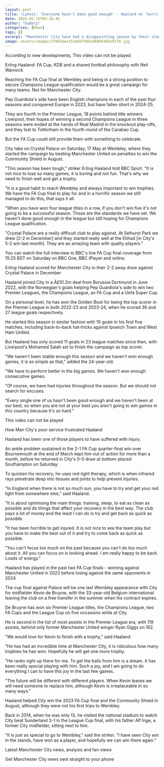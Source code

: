 ```yaml
---
layout: post
title: "Latest: 'Everyone hasn't been good enough' - Haaland on 'horrific' season"
date: 2025-05-15T05:16:46
author: "badely"
categories: [News]
tags: []
excerpt: "Manchester City have had a disappointing season by their standards but can still finish with silverware as they take on Crystal Palace in Saturday's F"
image: assets/images/37041bee153e6bf9db3d6096365e0278.jpg
---
```


According to new developments, This video can not be played

Erling Haaland: FA Cup, KDB and a shared football philosophy with Neil Warnock

Reaching the FA Cup final at Wembley and being in a strong position to secure Champions League qualification would be a great campaign for many teams. Not for Manchester City.

Pep Guardiola's side have been English champions in each of the past four seasons and conquered Europe in 2023, but have fallen short in 2024-25.

They are fourth in the Premier League, 18 points behind title winners Liverpool, their hopes of winning a second Champions League in three seasons were ended at the hands of Real Madrid in the knockout play-offs, and they lost to Tottenham in the fourth round of the Carabao Cup.

But the FA Cup could still provide them with something to celebrate.

City take on Crystal Palace on Saturday, 17 May at Wembley, where they started the campaign by beating Manchester United on penalties to win the Community Shield in August.

"This season has been tough," striker Erling Haaland told BBC Sport. "It is not nice to lose so many games, it is boring and not fun. That's why we need to finish well and get a trophy.

"It is a good habit to reach Wembley and always important to win trophies. We have the FA Cup final to play for and in a horrific season we still managed to do this, that says it all.

"When you have won four league titles in a row, if you don't win five it's not going to be a successful season. Those are the standards we have set. We haven't done good enough in the league but still hoping for Champions League qualification.

"Crystal Palace are a really difficult club to play against. At Selhurst Park we drew [2-2 in December] and they started really well at the Etihad [in City's 5-2 win last month]. They are an amazing team with quality players."

You can watch the full interview in BBC's live FA Cup final coverage from 15:25 BST on Saturday on BBC One, BBC iPlayer and online.

Erling Haaland scored for Manchester City in their 2-2 away draw against Crystal Palace in December

Haaland joined City in a Â£51.2m deal from Borussia Dortmund in June 2022, with the Norwegian's goals helping Pep Guardiola's side to win two Premier Leagues, the Champions League, an FA Cup and a Uefa Super Cup.

On a personal level, he has won the Golden Boot for being the top scorer in the Premier League in both 2022-23 and 2023-24, when he scored 36 and 27 league goals respectively.

He started this season in similar fashion with 10 goals in his first five matches, including back-to-back hat-tricks against Ipswich Town and West Ham United.

But Haaland has only scored 11 goals in 23 league matches since then, with Liverpool's Mohamed Salah set to finish the campaign as top scorer.

"We haven't been stable enough this season and we haven't won enough games, it is as simple as that," added the 24-year-old.

"We have to perform better in the big games. We haven't won enough consecutive games.

"Of course, we have had injuries throughout the season. But we should not search for excuses.

"Every single one of us hasn't been good enough and we haven't been at our best, so when you are not at your best you aren't going to win games in this country because it's so hard."

This video can not be played

How Man City's poor service frustrated Haaland

Haaland has been one of those players to have suffered with injury.

An ankle problem sustained in the 2-1 FA Cup quarter-final win over Bournemouth at the end of March kept him out of action for more than a month, before he returned in City's 0-0 draw at bottom-placed Southampton on Saturday.

To quicken his recovery, he uses red-light therapy, which is when infrared rays penetrate deep into tissues and joints to help prevent injuries.

"In England when there is not so much sun, you have to try and get your red light from somewhere else," said Haaland.

"It is about optimising the main things: training, sleep, to eat as clean as possible and do things that affect your recovery in the best way. The club pays a lot of money and the least I can do is try and get back as quick as possible.

"It has been horrible to get injured. It is not nice to see the team play but you have to make the best out of it and try to come back as quick as possible.

"You can't focus too much on the past because you can't do too much about it. All you can focus on is looking ahead. I am really happy to be back. Loads of energy."

Haaland has played in the past two FA Cup finals - winning against Manchester United in 2023 before losing against the same opponents in 2024

The cup final against Palace will be one last Wembley appearance with City for midfielder Kevin de Bruyne, with the 33-year-old Belgium international leaving the club on a free transfer in the summer when his contract expires.

De Bruyne has won six Premier League titles, the Champions League, two FA Cups and the League Cup on five occasions while at City.

He is second in the list of most assists in the Premier League era, with 119 assists, behind only former Manchester United winger Ryan Giggs on 162.

"We would love for Kevin to finish with a trophy," said Haaland.

"He has had an incredible time at Manchester City, it is ridiculous how many trophies he has won. Hopefully he will get one more trophy.

"He ranks right up there for me. To get the balls from him is a dream. It has been really special playing with him. Such a joy, and I am going to do everything I can to have this joy in the last few games.

"The future will be different with different players. When Kevin leaves we will need someone to replace him, although Kevin is irreplaceable in so many ways."

Haaland helped City win the 2023 FA Cup final and the Community Shield in August, although they were not his first trips to Wembley.

Back in 2014, when he was only 13, he visited the national stadium to watch City beat Sunderland 3-1 in the League Cup final, with his father Alf Inge, a former City midfielder, sitting next to him.

"It is just as special to go to Wembley," said the striker. "I have seen City win in the stands, have won as a player, and hopefully we can win there again."

Latest Manchester City news, analysis and fan views

Get Manchester City news sent straight to your phone

